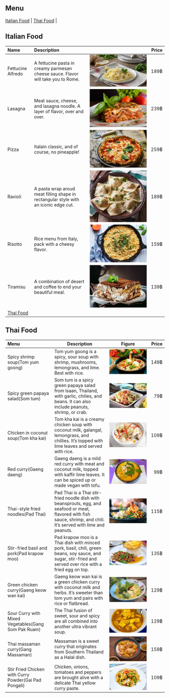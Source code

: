 ## Menu

[Italian Food](#italian-food-section) |
[Thai Food](#thai-food) |

## Italian Food
| Name       | Description                 |                        | Price  |
|:-----------|:----------------------------|------------------------|-------:|
| Fettucine Alfredo   | A fettucine pasta in creamy parmesan cheese sauce. Flavor will take you to Rome. |![italian-food1](images/alfredo.jpg) | 189฿ |        |
| Lasagna   | Meat sauce, cheese, and lasagna noodle. A layer of flavor, over and over. |![italian-food2](images/lasagna.jpg) | 239฿ |        |
| Pizza   | Italain classic, and of course, no pineapple! |![italian-food3](images/pizza.jpg) | 259฿ |        |
| Ravioli   | A pasta wrap aroud meat filling shape in rectangular style with an iconic edge cut. |![italian-food4](images/ravioli.jpg) | 189฿ |        |
| Risotto   | Rice menu from Italy, pack with a cheesy flavor. |![italian-food5](images/risotto.jpg) | 159฿ |        |
| Tiramisu   | A combination of desert and coffee to end your beautiful meal. |![italian-food6](images/tiramisu.jpg) | 139฿ |        |
[Thai Food](#thai-food) | 

## Thai Food
|          Menu               |           Description            | Figure |Price  |
|:----------------------------|----------------------------------|--------|------:|
|  Spicy shrimp soup(Tom yum goong)    | Tom yum goong is a spicy, sour soup with shrimp, mushrooms, lemongrass, and lime. Best with rice. |![Tom yum goong](images/thai-food-images/Thai-1.jpg)|    149฿     |
|  Spicy green papaya salad(Som tum)   | Som tum is a spicy green papaya salad from Isaan, Thailand, with garlic, chilies, and beans. It can also include peanuts, shrimp, or crab. |![Som tum](images/thai-food-images/Thai-2.jpg) |    79฿    |
|  Chicken in coconut soup(Tom kha kai)| Tom kha kai is a creamy chicken soup with coconut milk, galangal, lemongrass, and chillies. It’s topped with lime leaves and served with rice. |![Tom kha kai](images/thai-food-images/Thai-3.jpg) |    109฿     |
|  Red curry(Gaeng daeng)              | Gaeng daeng is a mild red curry with meat and coconut milk, topped with kaffir lime leaves. It can be spiced up or made vegan with tofu. |![Gaeng daeng](images/thai-food-images/Thai-4.jpg) |    99฿    |
|  Thai-style fried noodles(Pad Thai)  | Pad Thai is a Thai stir-fried noodle dish with beansprouts, egg, and seafood or meat, flavored with fish sauce, shrimp, and chili. It’s served with lime and peanuts. |![Pad Thai](images/thai-food-images/Thai-5.jpg) |    115฿    |
|  Stir-fried basil and pork(Pad krapow moo) | Pad krapow moo is a Thai dish with minced pork, basil, chili, green beans, soy sauce, and sugar, stir-fried and served over rice with a fried egg on top. |![Pad krapow moo](images/thai-food-images/Thai-6.jpg) | 135฿ |
|  Green chicken curry(Gaeng keow wan kai)   | Gaeng keow wan kai is a green chicken curry with coconut milk and herbs. It’s sweeter than tom yum and pairs with rice or flatbread. |![Gaeng keow wan kai](images/thai-food-images/Thai-7.jpg) | 129฿ |
|  Sour Curry with Mixed Vegetables(Gang Som Pak Ruam) | The Thai fusion of sweet, sour and spicy are all combined into another ultra vibrant soup. |![Gang Som Pak Ruam](images/thai-food-images/Thai-8.jpg) | 129฿ |
|  Thai massaman curry(Gang Massaman) | Massaman is a sweet curry that originates from Southern Thailand as a Halal dish. |![Gang Massaman](images/thai-food-images/Thai-9.jpg) | 159฿ |
|  Stir Fried Chicken with Curry Powder(Gai Pad Pongali) | Chicken, onions, tomatoes and peppers are brought alive with a delicate Thai yellow curry paste. |![Gai Pad Pongali](images/thai-food-images/Thai-10.jpg) | 109฿ |